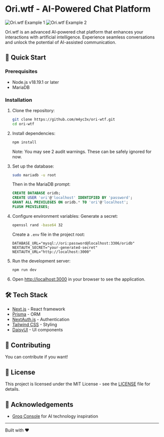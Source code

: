 # Ori.wtf - AI-Powered Chat Platform

![Ori.wtf Example 1](examples/0.1.2a.png)
![Ori.wtf Example 2](examples/0.1.2b.png)

Ori.wtf is an advanced AI-powered chat platform that enhances your interactions with artificial intelligence. Experience seamless conversations and unlock the potential of AI-assisted communication.

## 🚀 Quick Start

### Prerequisites

- Node.js v18.19.1 or later
- MariaDB

### Installation

1. Clone the repository:
   ```bash
   git clone https://github.com/m4yc3x/ori-wtf.git
   cd ori-wtf
   ```

2. Install dependencies:
   ```bash
   npm install
   ```
   Note: You may see 2 audit warnings. These can be safely ignored for now.

3. Set up the database:
   ```bash
   sudo mariadb -u root
   ```
   Then in the MariaDB prompt:
   ```sql
   CREATE DATABASE oridb;
   CREATE USER 'ori'@'localhost' IDENTIFIED BY 'password';
   GRANT ALL PRIVILEGES ON oridb.* TO 'ori'@'localhost';
   FLUSH PRIVILEGES;
   ```

4. Configure environment variables:
   Generate a secret:
   ```bash
   openssl rand -base64 32
   ```
   Create a `.env` file in the project root:
   ```
   DATABASE_URL="mysql://ori:password@localhost:3306/oridb"
   NEXTAUTH_SECRET="your-generated-secret"
   NEXTAUTH_URL="http://localhost:3000"
   ```

5. Run the development server:
   ```bash
   npm run dev
   ```

6. Open [http://localhost:3000](http://localhost:3000) in your browser to see the application.

## 🛠 Tech Stack

- [Next.js](https://nextjs.org/) - React framework
- [Prisma](https://www.prisma.io/) - ORM
- [NextAuth.js](https://next-auth.js.org/) - Authentication
- [Tailwind CSS](https://tailwindcss.com/) - Styling
- [DaisyUI](https://daisyui.com/) - UI components

## 🤝 Contributing

You can contribute if you want!

## 📄 License

This project is licensed under the MIT License - see the [LICENSE](LICENSE) file for details.

## 🙏 Acknowledgements

- [Groq Console](https://console.groq.com/) for AI technology inspiration

---

Built with ❤️


